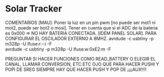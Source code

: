 # Solar Tracker
  COMENTARIOS [MAU]:
Poner la luz en un pin pwm [no puede ser mot1 ni mot2, puede ser bot2 o mosi].
Tener en cuenta que si el ADC de la bateria es 0x000 => NO HAY BATERIA CONECTADA. [IDEM PANEL SOLAR].
PARA CONFIGURAR EL OSCILADOR EXTERNO A 8MHZ.
  avrdude -c usbtiny -p m328p -U lfuse:r:-:i -F		
  avrdude -c usbtiny -p m328p -U lfuse:w:0xE2:m -F
  
PREGUNTAR SI HACER FUNCIONES COMO READ_BATTERY O ELEGIR EL CANAL, LLAMAR CONVERSION, ETC ETC
OJO QUE PARA HACER PUSHI Y POPI DE SREG SIEMPRE HAY QUE HACER PUSH Y POP DE ¡¡¡¡AUX!!!!
